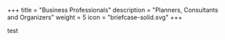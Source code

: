 +++
title = "Business Professionals"
description = "Planners, Consultants and Organizers"
weight = 5
icon = "briefcase-solid.svg"
+++

test